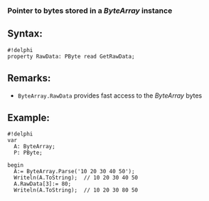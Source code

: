 ### Pointer to bytes stored in a *ByteArray* instance ###

## Syntax:
```
#!delphi
property RawData: PByte read GetRawData;
```

## Remarks:

*   `ByteArray.RawData` provides fast access to the *ByteArray* bytes

## Example:
```
#!delphi
var
  A: ByteArray;
  P: PByte;

begin
  A:= ByteArray.Parse('10 20 30 40 50');
  Writeln(A.ToString);  // 10 20 30 40 50
  A.RawData[3]:= 80;
  Writeln(A.ToString);  // 10 20 30 80 50
```